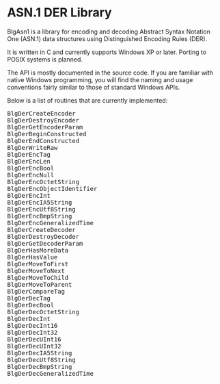 <h1>ASN.1 DER Library</h1>

<p>BlgAsn1 is a library for encoding and decoding Abstract Syntax Notation One (ASN.1) data structures using Distinguished Encoding Rules (DER).</p>

<p>It is written in C and currently supports Windows XP or later. Porting to POSIX systems is planned.</p>

<p>The API is mostly documented in the source code. If you are familiar with native Windows programming, you will find the naming and usage conventions fairly similar to those of standard Windows APIs.</p>

<p>Below is a list of routines that are currently implemented:</p>

<pre>
BlgDerCreateEncoder
BlgDerDestroyEncoder
BlgDerGetEncoderParam
BlgDerBeginConstructed
BlgDerEndConstructed
BlgDerWriteRaw
BlgDerEncTag
BlgDerEncLen
BlgDerEncBool
BlgDerEncNull
BlgDerEncOctetString
BlgDerEncObjectIdentifier
BlgDerEncInt
BlgDerEncIA5String
BlgDerEncUtf8String
BlgDerEncBmpString
BlgDerEncGeneralizedTime
BlgDerCreateDecoder
BlgDerDestroyDecoder
BlgDerGetDecoderParam
BlgDerHasMoreData
BlgDerHasValue
BlgDerMoveToFirst
BlgDerMoveToNext
BlgDerMoveToChild
BlgDerMoveToParent
BlgDerCompareTag
BlgDerDecTag
BlgDerDecBool
BlgDerDecOctetString
BlgDerDecInt
BlgDerDecInt16
BlgDerDecInt32
BlgDerDecUInt16
BlgDerDecUInt32
BlgDerDecIA5String
BlgDerDecUtf8String
BlgDerDecBmpString
BlgDerDecGeneralizedTime
</pre>
